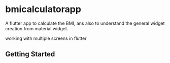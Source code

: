 # bmicalculatorapp

A flutter app to calculate the BMI, 
ans also to understand the general widget creation from material widget.

working with multiple screens in flutter 


## Getting Started

